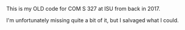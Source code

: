 This is my OLD code for COM S 327 at ISU from back in 2017.

I'm unfortunately missing quite a bit of it, but I salvaged what I could.
